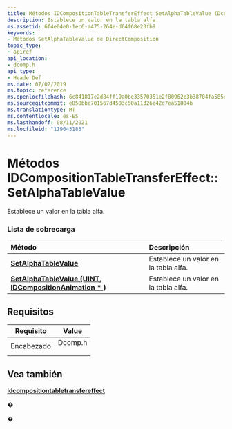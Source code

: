 ```yaml
---
title: Métodos IDCompositionTableTransferEffect SetAlphaTableValue (Dcomp.h)
description: Establece un valor en la tabla alfa.
ms.assetid: 6f4e04e0-1ec6-a475-264e-d64f68e23fb9
keywords:
- Métodos SetAlphaTableValue de DirectComposition
topic_type:
- apiref
api_location:
- dcomp.h
api_type:
- HeaderDef
ms.date: 07/02/2019
ms.topic: reference
ms.openlocfilehash: 6c841817e2d84ff19a0be33570351e2f80962c3b38704fa585e8b912325c18f0
ms.sourcegitcommit: e858bbe701567d4583c50a11326e42d7ea51804b
ms.translationtype: MT
ms.contentlocale: es-ES
ms.lasthandoff: 08/11/2021
ms.locfileid: "119043183"
---
```

# <a name="idcompositiontabletransfereffectsetalphatablevalue-methods"></a>Métodos IDCompositionTableTransferEffect::SetAlphaTableValue

Establece un valor en la tabla alfa.

### <a name="overload-list"></a>Lista de sobrecarga



| Método                                                                                                                | Descripción                                 |
|:----------------------------------------------------------------------------------------------------------------------|:--------------------------------------------|
| [**SetAlphaTableValue**](/windows/win32/api/dcomp/nf-dcomp-idcompositiontabletransfereffect-setalphatablevalue(uint_float))                                     | Establece un valor en la tabla alfa.<br/> |
| [**SetAlphaTableValue (UINT, IDCompositionAnimation \* )**](/windows/win32/api/dcomp/nf-dcomp-idcompositiontabletransfereffect-setalphatablevalue(uint_idcompositionanimation)) | Establece un valor en la tabla alfa.<br/> |



## <a name="requirements"></a>Requisitos



| Requisito | Value |
|-------------------|------------------------------------------------------------------------------------|
| Encabezado<br/> | <dl> <dt>Dcomp.h</dt> </dl> |



## <a name="see-also"></a>Vea también

<dl> <dt>

[**idcompositiontabletransfereffect**](/windows/win32/api/dcomp/nn-dcomp-idcompositiontabletransfereffect)
</dt> </dl>

�

�
